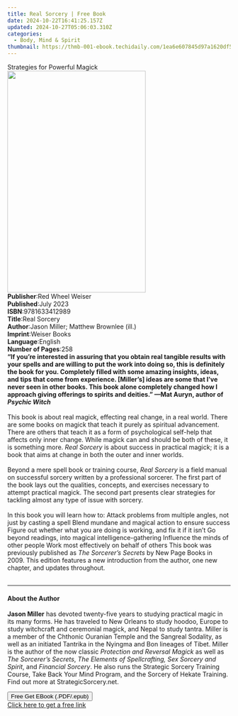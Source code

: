 ```yaml
---
title: Real Sorcery | Free Book
date: 2024-10-22T16:41:25.157Z
updated: 2024-10-27T05:06:03.310Z
categories:
  - Body, Mind & Spirit
thumbnail: https://thmb-001-ebook.techidaily.com/1ea6e607845d97a1620df5c0c55deb88ab76e939963857a7812e255eaebb0dce.jpg
---
```

<main id="book-container">
  <div class="flex flex-col">
    <div class="book-brief flex-1 py-6 px-4 sm:p-6 md:py-10 md:px-8">
      <!-- brief-->
      <div class="book-brief-main">Strategies for Powerful Magick</div>
    </div>
    <div
      class="book-meta-info flex-1 grid gap-4 col-start-1 col-end-3 row-start-1 sm:mb-6 sm:grid-cols-4 lg:gap-6 lg:col-start-2 lg:row-end-6 lg:row-span-6 lg:mb-0"
    >
      <div
        class="book-meta-info-left place-content-center mt-4 p-4 text-sm leading-6 col-start-2 col-span-2 dark:text-slate-400"
      >
        <img
          class="w-full h-500 object-cover rounded-lg sm:h-255 sm:col-span-2 lg:col-span-full"
          src="https://img-001-ebook.techidaily.com/868f272a1cb7b1e6ef3aa40eebe677b7ec741b8b2e48d0085eb5de76e5009cc0.jpg"
          alt=""
          width="312"
          height="500"
        />
      </div>
      <div
        class="book-meta-info-right mt-2 col-start-1 row-start-2 col-span-3 self-center"
      >
        <!-- meta data  -->
        <div class="flex flex-col px-4 md:px-8">
          <div class="flex-1">
            <strong>Publisher</strong>:<span class="px-2"
              >Red Wheel Weiser</span
            >
          </div>
          <div class="flex-1">
            <strong>Published</strong>:<span class="px-2">July 2023</span>
          </div>
          <div class="flex-1">
            <strong>ISBN</strong>:<span class="px-2">9781633412989</span>
          </div>
          <div class="flex-1">
            <strong>Title</strong>:<span class="px-2">Real Sorcery</span>
          </div>
          <div class="flex-1">
            <strong>Author</strong>:<span class="px-2"
              >Jason Miller; Matthew Brownlee (ill.)</span
            >
          </div>
          <div class="flex-1">
            <strong>Imprint</strong>:<span class="px-2">Weiser Books</span>
          </div>
          <div class="flex-1">
            <strong>Language</strong>:<span class="px-2">English</span>
          </div>
          <div class="flex-1">
            <strong>Number of Pages</strong>:<span class="px-2">258</span>
          </div>
        </div>
      </div>
    </div>
    <div class="book-description flex-1 py-6 px-4 sm:p-6 md:py-10 md:px-8">
      <div class="book-description-main">
        <div accordion-content="" id="description">
          <b
            >“If you’re interested in assuring that you obtain real tangible
            results with your spells and are willing to put the work into doing
            so, this is definitely the book for you. Completely filled with some
            amazing insights, ideas, and tips that come from experience.
            [Miller’s] ideas are some that I’ve never seen in other books. This
            book alone completely changed how I approach giving offerings to
            spirits and deities.” —Mat Auryn, author of <i>Psychic Witch</i></b
          ><br />
          &nbsp;<br />
          This book is about real magick, effecting real change, in a real
          world. There are some books on magick that teach it purely as
          spiritual advancement. There are others that teach it as a form of
          psychological self-help that affects only inner change. While magick
          can and should be both of these, it is something more.
          <i>Real Sorcery</i> is about success in practical magick; it is a book
          that aims at change in both the outer and inner worlds.<br />
          &nbsp;<br />
          Beyond a mere spell book or training course, <i>Real Sorcery</i> is a
          field manual on successful sorcery written by a professional sorcerer.
          The first part of the book lays out the qualities, concepts, and
          exercises necessary to attempt practical magick. The second part
          presents clear strategies for tackling almost any type of issue with
          sorcery.<br />
          &nbsp;<br />
          In this book you will learn how to: Attack problems from multiple
          angles, not just by casting a spell Blend mundane and magical action
          to ensure success Figure out whether what you are doing is working,
          and fix it if it isn’t Go beyond readings, into magical
          intelligence-gathering Influence the minds of other people Work most
          effectively on behalf of others This book was previously published as
          <i>The Sorcerer’s Secrets</i> by New Page Books in 2009. This edition
          features a new introduction from the author, one new chapter, and
          updates throughout.<br />
          &nbsp;<br />
        </div>
        <div class="accordion-fader"></div>
      </div>
    </div>
    <div class="book-excerpts flex-1 py-6 px-4 sm:p-6 md:py-10 md:px-8">
      <!-- excerpts-->
      <div class="book-excerpts-main">
        <hr />
        <h4 class="placeholder placeholder-heading">
          <span>About the Author</span>
        </h4>
        <p>
          <b>Jason Miller</b> has devoted twenty-five years to studying
          practical magic in its many forms. He has traveled to New Orleans to
          study hoodoo, Europe to study witchcraft and ceremonial magick, and
          Nepal to study tantra. Miller is a member of the Chthonic Ouranian
          Temple and the Sangreal Sodality, as well as an initiated Tantrika in
          the Nyingma and Bon lineages of Tibet. Miller is the author of the now
          classic <i>Protection and Reversal Magick </i>as well as
          <i>The Sorcerer’s Secrets</i>,
          <i>The Elements of Spellcrafting, Sex Sorcery and Spirit</i>, and
          <i>Financial Sorcery</i>. He also runs the Strategic Sorcery Training
          Course, Take Back Your Mind Program, and the Sorcery of Hekate
          Training. Find out more at StrategicSorcery.net.
        </p>
      </div>
    </div>
    <div
      class="book-about-author flex-1 py-6 px-4 sm:p-6 md:py-10 md:px-8"
    ></div>
    <div class="book-free-get flex-1 py-6 px-4 sm:p-6 md:py-10 md:px-8">
      <button
        id="btn-free-get"
        class="bg-blue-500 hover:bg-blue-700 text-white font-bold py-2 px-4 rounded"
      >
        Free Get EBook (.PDF/.epub)
      </button>
      <div id="countdown-display" class="px-2 text-lg mt-2"></div>
      <a
        id="free-link"
        class="hidden bg-blue-500 hover:bg-blue-700 text-white font-bold py-2 px-4 rounded"
        href="https://www.ebooks.com/en-us/book/210662644/real-sorcery/jason-miller/"
        target="_blank"
        >Click here to get a free link</a
      >
    </div>
    <script>
      let countdownTime = 0;
      let countdownInterval = null;
      document
        .getElementById('btn-free-get')
        .addEventListener('click', startCountdown);
      function startCountdown() {
        countdownTime = new Date().getTime() + 60000 * 3;
        countdownInterval = setInterval(updateCountdown, 1000);
        document.getElementById('btn-free-get').disabled = true;
        document
          .getElementById('btn-free-get')
          .classList.add('bg-gray-500', 'cursor-not-allowed');
      }
      function updateCountdown() {
        let currentTime = new Date().getTime();
        let timeLeft = countdownTime - currentTime;
        let secondsLeft = Math.floor(timeLeft / 1000);
        document.getElementById('countdown-display').innerHTML =
          `Remaining time: ${secondsLeft} seconds.`;
        if (secondsLeft <= 0) {
          clearInterval(countdownInterval);
          document.getElementById('btn-free-get').classList.add('hidden');
          document.getElementById('free-link').classList.remove('hidden');
          document.getElementById('countdown-display').innerHTML = '';
        }
      }
    </script>
  </div>
</main>

<ins class="adsbygoogle"
      style="display:block"
      data-ad-client="ca-pub-7571918770474297"
      data-ad-slot="8358498916"
      data-ad-format="auto"
      data-full-width-responsive="true"></ins>
    